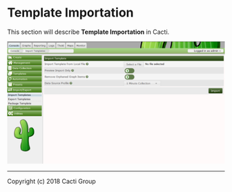 # Template Importation

This section will describe **Template Importation** in Cacti.

![Import Template](images/import-template.png)

---
Copyright (c) 2018 Cacti Group
